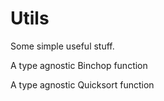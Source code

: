 # Utils
Some simple useful stuff.

A type agnostic Binchop function

A type agnostic Quicksort function
